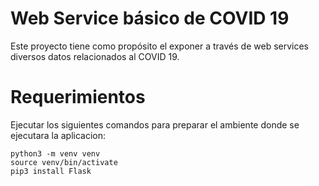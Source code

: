 # Web Service básico de COVID 19 

Este proyecto tiene como propósito el exponer a través de web services diversos datos relacionados al COVID 19.

# Requerimientos

Ejecutar los siguientes comandos para preparar el ambiente donde se ejecutara la aplicacion:

```
python3 -m venv venv
source venv/bin/activate
pip3 install Flask
```
